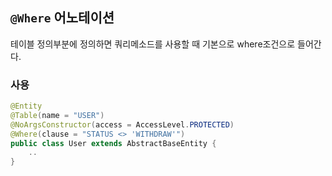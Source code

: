 ## `@Where` 어노테이션
테이블 정의부분에 정의하면 쿼리메소드를 사용할 때 기본으로 where조건으로 들어간다. 

### 사용
```java java
@Entity
@Table(name = "USER")
@NoArgsConstructor(access = AccessLevel.PROTECTED)
@Where(clause = "STATUS <> 'WITHDRAW'")
public class User extends AbstractBaseEntity {
	..	
}
```
